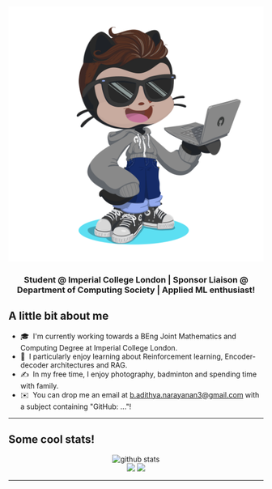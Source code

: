 ![Octocat!](octocat.png)
<h3 align="center">Student @ Imperial College London | Sponsor Liaison @ Department of Computing Society | Applied ML enthusiast! </h3>

## A little bit about me

- 🎓 &nbsp;I'm currently working towards a BEng Joint Mathematics and Computing Degree at Imperial College London. 
- 🌱 &nbsp;I particularly enjoy learning about Reinforcement learning, Encoder-decoder architectures and RAG.
- ✍️ &nbsp;In my free time, I enjoy photography, badminton and spending time with family.
- ✉️ &nbsp;You can drop me an email at b.adithya.narayanan3@gmail.com with a subject containing "GitHub: ..."!

---
## Some cool stats!

<p  align="center">
  <img src="http://github-profile-summary-cards.vercel.app/api/cards/profile-details?username=adithya-n05&theme=nord_dark" alt="github stats"></br>
  <img src="http://github-profile-summary-cards.vercel.app/api/cards/stats?username=adithya-n05&theme=nord_dark">
  <img src="http://github-profile-summary-cards.vercel.app/api/cards/most-commit-language?username=adithya-n05&theme=nord_dark"></br></p>

---